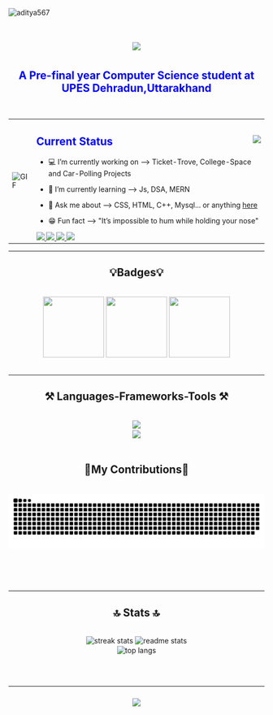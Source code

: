 
![aditya567](https://github.com/Aditya-567/Aditya-567/assets/106132841/e4da32bf-bcfa-4499-ad50-adb48b7205f2)

<h1 align="center">
    <img src="https://readme-typing-svg.herokuapp.com/?font=Righteous&size=35&center=true&vCenter=true&width=500&height=100&duration=4000&lines=Hi+There!+👋;+I'm+Aditya+Kumar!;" />
</h1>
<h2 align="center"style="color:blue"> A Pre-final year Computer Science student at UPES Dehradun,Uttarakhand</h2>
<br/>
<table>
<tr>
<td>
<!-- REMOVE THE BACKSLASHES -->
<img align="center" alt="GIF" src="https://media2.giphy.com/media/2IudUHdI075HL02Pkk/giphy.gif?cid=ecf05e47ajwx43swwpzg1hgmyyoxre5orkkt79hjpc61mdse&ep=v1_gifs_search&rid=giphy.gif&ct=g" />             
</td>
<td>
<h2 style="color:blue"> <b>Current Status </b> <img align="right" src="https://visitor-badge.laobi.icu/badge?page_id=Aditya-567.Aditya-567" /></h2>
  
 - 💻 I’m currently working on --> Ticket-Trove, College-Space and Car-Polling Projects
  
 - 📝 I’m currently learning --> Js, DSA, MERN 

 - 🫡 Ask me about --> CSS, HTML, C++, Mysql... or anything [here](https://github.com/Aditya-567/Aditya-567/issues)
 
 - 😁 Fun fact --> "It’s impossible to hum while holding your nose" 

  <a href="mailto:lextrone000567@gmail.com">
    <img src="https://img.shields.io/badge/Gmail-333333?style=for-the-badge&logo=gmail&logoColor=red" />
  </a>
  <a href="https://www.linkedin.com/in/aditya-kumar-820a8b227/" target="_blank">
    <img src="https://img.shields.io/badge/LinkedIn-0077B5?style=for-the-badge&logo=linkedin&logoColor=white" target="_blank" />
  </a>
    <a href="https://leetcode.com/Aditya000567/" target="_blank">
    <img src="https://img.shields.io/badge/LeetCode-000000?style=for-the-badge&logo=leetcode&logoColor=yellow" target="_blank" />
  </a>
  </a>
    <a href="https://aditya-567.github.io/" target="_blank">
    <img src="https://img.shields.io/badge/portfolio-rgb(230, 64, 95)?style=for-the-badge&logo=poerfolio&logoColor=white" target="_blank" />
  </a>
 
</td>
</tr>
</table>
<hr/>
<h2 align = "center"> 💡Badges💡 </h2>
<br/>

<div align ="center">
    <img src="https://images.credly.com/size/680x680/images/119182cf-ca68-495a-a415-bff62dfdcc7e/image.png" width="120" height="120"/>
    <img src="https://images.credly.com/size/680x680/images/973caa5a-e3d1-4616-806f-4c95d5f2ffea/image.png" width="120" height="120"/>
    <img src="https://images.credly.com/size/680x680/images/fa80f3f2-0383-4d44-8c14-099e2eb3be36/image.png" width="120" height="120"/>
</div>

<br/>

 <hr/>
<h2 align="center">⚒️ Languages-Frameworks-Tools ⚒️</h2>
<br/>
<div align="center">
    <img src="https://skillicons.dev/icons?i=cpp,github,python,javascript,c,java" /><br>
    <img src="https://skillicons.dev/icons?i=aws,azure,gcp,mysql,html,css,vscode,git,eclipse" />
</div>

<br/>

<div align="center">
  <h2> 🐲My Contributions🐲 </h2>
  <br>
  <img alt="snake eating my contributions" src="https://raw.githubusercontent.com/Aditya-567/Aditya-567/output/github-contribution-grid-snake.svg" />
  
  <br/><br/><br/>
</div>

<hr/>

<h2 align="center">🔝 Stats 🔝</h2>
<br>
<div align=center>
  <img width=390 src="https://streak-stats.demolab.com/?user=Aditya-567&count_private=true&theme=react&border_radius=10" alt="streak stats"/>
  <img width=380 src="https://github-readme-stats.vercel.app/api?username=Aditya-567&count_private=true&show_icons=true&theme=react&rank_icon=github&border_radius=10" alt="readme stats" />
  <br/>
  <img width=325 align="center" src="https://github-readme-stats.vercel.app/api/top-langs/?username=Aditya-567&hide=HTML&langs_count=8&layout=compact&theme=react&border_radius=10&size_weight=0.5&count_weight=0.5&exclude_repo=github-readme-stats" alt="top langs" />
</div>

<br/><br/>
<hr/>

<h3 align="center">
    <img src="https://readme-typing-svg.herokuapp.com/?font=Righteous&size=25&center=true&vCenter=true&width=500&height=70&duration=4000&lines=Thanks+for+visiting!+✌️;+Shoot+me+a+message+on+Linkedin!;I'm+always+down+to+connect+:)">
</h3>

<br/>

